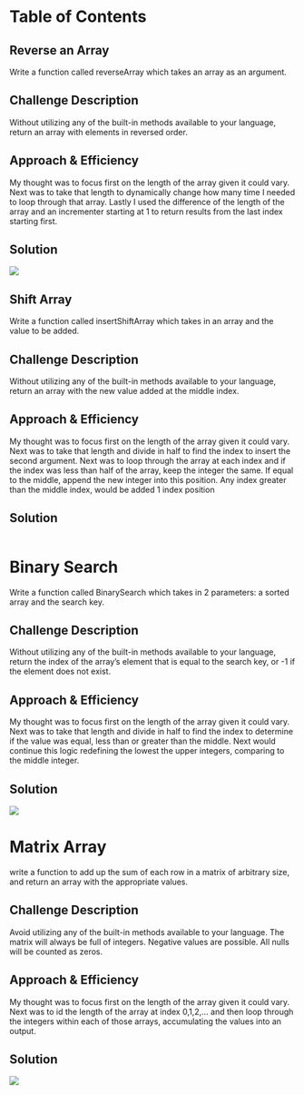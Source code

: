 # Table of Contents


## Reverse an Array
Write a function called reverseArray which takes an array as an argument.

## Challenge Description
Without utilizing any of the built-in methods available to your language, return an array with elements in reversed order.

## Approach & Efficiency
My thought was to focus first on the length of the array given it could vary. Next was to take that length to dynamically change how many time I needed to loop through that array. Lastly I used the difference of the length of the array and an incrementer starting at 1 to return results from the last index starting first.

## Solution
![](./assets/array_reverse.jpg)


## Shift Array
Write a function called insertShiftArray which takes in an array and the value to be added. 

## Challenge Description
Without utilizing any of the built-in methods available to your language, return an array with the new value added at the middle index.

## Approach & Efficiency
My thought was to focus first on the length of the array given it could vary. Next was to take that length and divide in half to find the index to insert the second argument. Next was to loop through the array at each index and if the index was less than half of the array, keep the integer the same. If equal to the middle, append the new integer into this position. Any index greater than the middle index, would be added 1 index position

## Solution
![]()


# Binary Search
Write a function called BinarySearch which takes in 2 parameters: a sorted array and the search key.

## Challenge Description
 Without utilizing any of the built-in methods available to your language, return the index of the array’s element that is equal to the search key, or -1 if the element does not exist.

## Approach & Efficiency
My thought was to focus first on the length of the array given it could vary. Next was to take that length and divide in half to find the index to determine if the value was equal, less than or greater than the middle. Next would continue this logic redefining the lowest the upper integers, comparing to the middle integer.

## Solution
![](./assets/array_binary.jpg)



# Matrix Array
write a function to add up the sum of each row in a matrix of arbitrary size, and return an array with the appropriate values.

## Challenge Description
Avoid utilizing any of the built-in methods available to your language.
The matrix will always be full of integers.
Negative values are possible.
All nulls will be counted as zeros.

## Approach & Efficiency
My thought was to focus first on the length of the array given it could vary. Next was to id the length of the array at index 0,1,2,... and then loop through the integers within each of those arrays, accumulating the values into an output.

## Solution
![](./assets/matrix_array.jpg)